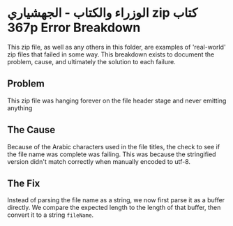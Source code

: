 # الوزراء والكتاب - الجهشياري zip كتاب 367p Error Breakdown

This zip file, as well as any others in this folder, are examples of 'real-world' zip files that failed in some way. This breakdown exists to document the problem, cause, and ultimately the solution to each failure.

## Problem

This zip file was hanging forever on the file header stage and never emitting anything

## The Cause

Because of the Arabic characters used in the file titles, the check to see if the file name was complete was failing. This was because the stringified version didn't match correctly when manually encoded to utf-8.

## The Fix

Instead of parsing the file name as a string, we now first parse it as a buffer directly. We compare the expected length to the length of that buffer, then convert it to a string `fileName`.
